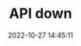 ---
title: API down
date: 2022-10-27 14:45:11
resolved: false
resolvedWhen: 
severity: down
affected:
  - API
section: issue
---